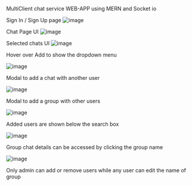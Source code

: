 MultiClient chat service WEB-APP using MERN and Socket io

Sign In / Sign Up page
![image](https://github.com/user-attachments/assets/2bb01f8e-7b1d-4692-bd35-0159957abb56)


Chat Page UI
![image](https://github.com/user-attachments/assets/70a3d2ed-a5df-4e16-bf69-a4dd7a2d8284)

Selected chats UI
![image](https://github.com/user-attachments/assets/9d63bc3a-4fba-4f09-8fae-fb61d78acfa4)


Hover over Add to show the dropdown menu

![image](https://github.com/user-attachments/assets/c3d38266-ffb4-44ae-a516-809fe2e92a58)


Modal to add a chat with another user

![image](https://github.com/user-attachments/assets/5ec91eca-69c6-425f-96f7-ed0776902651)


Modal to add a group with other users

![image](https://github.com/user-attachments/assets/0c0c9f1b-6ff8-4291-945d-f1de1d8f8a5b)


Added users are shown below the search box

![image](https://github.com/user-attachments/assets/fdbbb367-e80f-4420-b254-e5de6e9f3968)


Group chat details can be accessed by clicking the group name

![image](https://github.com/user-attachments/assets/0591cf88-53e2-450d-ab58-dc0c3e92f2db)


Only admin can add or remove users while any user can edit the name of group


